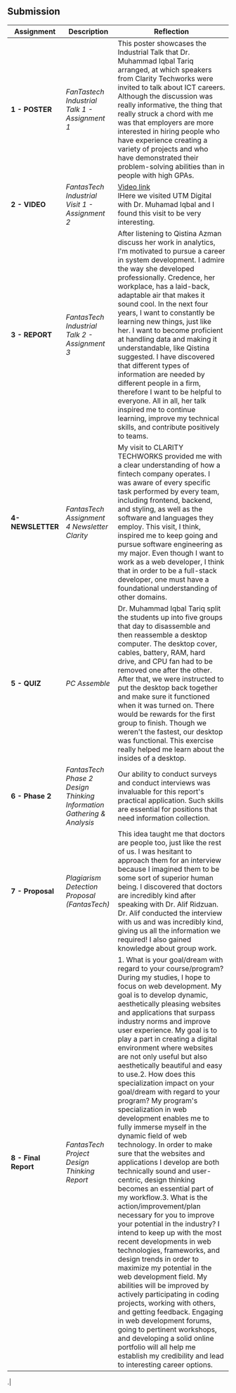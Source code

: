 ## Submission
| **Assignment** | **Description**  | **Reflection** |
| ----- |  ------ | ----- | 
| **1 - POSTER** | *FanTastech Industrial Talk 1 - Assignment 1* | This poster showcases the Industrial Talk that Dr. Muhammad Iqbal Tariq arranged, at which speakers from Clarity Techworks were invited to talk about ICT careers. Although the discussion was really informative, the thing that really struck a chord with me was that employers are more interested in hiring people who have experience creating a variety of projects and who have demonstrated their problem-solving abilities than in people with high GPAs. | 
| **2 - VIDEO** | *FantasTech Industrial Visit 1 - Assignment 2* | [Video link](https://youtu.be/tCT9Sbe8C_8)<br> IHere we visited UTM Digital with Dr. Muhamad Iqbal and I found this visit to be very interesting.| 
| **3 - REPORT** | *FantasTech Industrial Talk 2 - Assignment 3* |After listening to Qistina Azman discuss her work in analytics, I'm motivated to pursue a career in system development. I admire the way she developed professionally. Credence, her workplace, has a laid-back, adaptable air that makes it sound cool. In the next four years, I want to constantly be learning new things, just like her. I want to become proficient at handling data and making it understandable, like Qistina suggested. I have discovered that different types of information are needed by different people in a firm, therefore I want to be helpful to everyone. All in all, her talk inspired me to continue learning, improve my technical skills, and contribute positively to teams.  | 
| **4-NEWSLETTER** |*FantasTech Assignment 4 Newsletter Clarity*  |My visit to CLARITY TECHWORKS provided me with a clear understanding of how a fintech company operates. I was aware of every specific task performed by every team, including frontend, backend, and styling, as well as the software and languages they employ. This visit, I think, inspired me to keep going and pursue software engineering as my major. Even though I want to work as a web developer, I think that in order to be a full-stack developer, one must have a foundational understanding of other domains. |
| **5 - QUIZ** | *PC Assemble* | Dr. Muhammad Iqbal Tariq split the students up into five groups that day to disassemble and then reassemble a desktop computer. The desktop cover, cables, battery, RAM, hard drive, and CPU fan had to be removed one after the other. After that, we were instructed to put the desktop back together and make sure it functioned when it was turned on. There would be rewards for the first group to finish. Though we weren't the fastest, our desktop was functional. This exercise really helped me learn about the insides of a desktop.|
| **6 - Phase 2** | *FantasTech Phase 2 Design Thinking Information Gathering & Analysis*| Our ability to conduct surveys and conduct interviews was invaluable for this report's practical application. Such skills are essential for positions that need information collection.|
| **7 - Proposal** | *Plagiarism Detection Proposal (FantasTech)* | This idea taught me that doctors are people too, just like the rest of us. I was hesitant to approach them for an interview because I imagined them to be some sort of superior human being. I discovered that doctors are incredibly kind after speaking with Dr. Alif Ridzuan. Dr. Alif conducted the interview with us and was incredibly kind, giving us all the information we required! I also gained knowledge about group work.|
| **8 - Final Report** | *FantasTech Project Design Thinking Report* | 1. What is your goal/dream with regard to your course/program? During my studies, I hope to focus on web development. My goal is to develop dynamic, aesthetically pleasing websites and applications that surpass industry norms and improve user experience. My goal is to play a part in creating a digital environment where websites are not only useful but also aesthetically beautiful and easy to use.2. How does this specialization impact on your goal/dream with regard to your program? My program's specialization in web development enables me to fully immerse myself in the dynamic field of web technology. In order to make sure that the websites and applications I develop are both technically sound and user-centric, design thinking becomes an essential part of my workflow.3. What is the action/improvement/plan necessary for you to improve your potential in the industry? I intend to keep up with the most recent developments in web technologies, frameworks, and design trends in order to maximize my potential in the web development field. My abilities will be improved by actively participating in coding projects, working with others, and getting feedback. Engaging in web development forums, going to pertinent workshops, and developing a solid online portfolio will all help me establish my credibility and lead to interesting career options. |






.|
